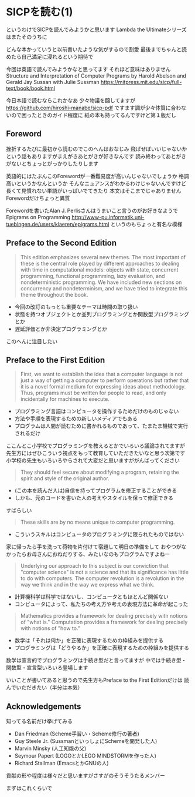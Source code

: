 # SICPを読む(1)
というわけでSICPを読んでみようかと思います
Lambda the Ultimateシリーズはまたそのうちに

どんな本かっていうと以前書いたような気がするので割愛
最後までちゃんと読めたら自己満足に浸れるという期待で

今回は英語で読んでみようかなと思ってます それほど意味はありません
Structure and Interpretation of Computer Programs
by Harold Abelson and Gerald Jay Sussan with Julie Sussman
https://mitpress.mit.edu/sicp/full-text/book/book.html

今日本語で読むならこれかなあ 少々物議を醸してますが
https://github.com/hiroshi-manabe/sicp-pdf
ですます調が少々体質に合わないので困ったときのガイド程度に
紙の本も持ってるんですけど第１版だし

## Foreword

挫折するたびに最初から読むのでこのへんはおなじみ
飛ばせばいいじゃないかという話もありますがまえがきあとがきが好きなんです
読み終わってあとがきがないとちょっとがっかりしたりします

英語的にはたぶんこのForewordが一番難易度が高いんじゃないでしょうか
格調高いというかなんというか
そんなニュアンスがわかるわけじゃないんですけど長くて見慣れない単語がいっぱいでてきたり
本文はそこまでじゃありません
Forewordだけちょっと異質

Forewordを書いたAlan J. Perlisさんはうまいこと言うのがお好きなようで
Epigrams on Programming
http://www-pu.informatik.uni-tuebingen.de/users/klaeren/epigrams.html
というのもちょっと有名な模様

## Preface to the Second Edition

> This edition emphasizes several new themes. The most important of these is the central role played by different approaches to dealing with time in computational models: objects with state, concurrent programming, functional programming, lazy evaluation, and nondeterministic programming. We have included new sections on concurrency and nondeterminism, and we have tried to integrate this theme throughout the book.

* 今回の改訂のもっとも重要なテーマは時間の取り扱い
* 状態を持つオブジェクトとか並列プログラミングとか関数型プログラミングとか
* 遅延評価とか非決定プログラミングとか

このへんに注目したい

## Preface to the First Edition

> First, we want to establish the idea that a computer language is not just a way of getting a computer to perform operations but rather that it is a novel formal medium for expressing ideas about methodology. Thus, programs must be written for people to read, and only incidentally for machines to execute. 

* プログラミング言語はコンピュータを操作するためだけのものじゃない
* 方法や手順を表現するための新しいメディアでもある
* プログラムは人間が読むために書かれるものであって、たまたま機械で実行されるだけ

ここんとこ小学校でプログラミングを教えるとかでいろいろ議論されてますが
先生方にはぜひこういう視点をもって教育していただきたいなと思う次第です
小学校の先生もいろいろやらされて大変だと思いますががんばってください

> They should feel secure about modifying a program, retaining the spirit and style of the original author.

* (この本を読んだ人は)自信を持ってプログラムを修正することができる
* しかも、元のコードを書いた人の考えやスタイルを保って修正できる

すばらしい

> These skills are by no means unique to computer programming.

* こういうスキルはコンピュータのプログラミングに限られたものではない

家に帰ったら手を洗って荷物を片付けて宿題して明日の準備をして
おやつがなかったらお母さんにおねだりする、みたいなのもプログラムですよねー

> Underlying our approach to this subject is our conviction that "computer science" is not a science and that its significance has little to do with computers. The computer revolution is a revolution in the way we think and in the way we express what we think. 

* 計算機科学は科学ではないし、コンピュータともほとんど関係ない
* コンピュータによって、私たちの考え方や考えの表現方法に革命が起こった

> Mathematics provides a framework for dealing precisely with notions of "what is." Computation provides a framework for dealing precisely with notions of "how to."

* 数学は「それは何か」を正確に表現するための枠組みを提供する
* プログラミングは「どうやるか」を正確に表現するための枠組みを提供する

数学は宣言的でプログラミングは手続き型だと言ってますが
中では手続き型・関数型・宣言型いろいろ登場します

いいことが書いてあると思うので先生方もPreface to the First Editionだけは
読んでいただきたい（半分は本気）

## Acknowledgements

知ってる名前だけ挙げてみる

* Dan Friedman (Scheme手習い・Scheme修行の著者)
* Guy Steele Jr. (SussmanといっしょにSchemeを開発した人)
* Marvin Minsky (人工知能の父)
* Seymour Papert (LOGOとかLEGO MINDSTORMを作った人)
* Richard Stallman (EmacsとかGNUの人)

貢献の形や程度は様々だと思いますがさすがのそうそうたるメンバー

まずはこれくらいで